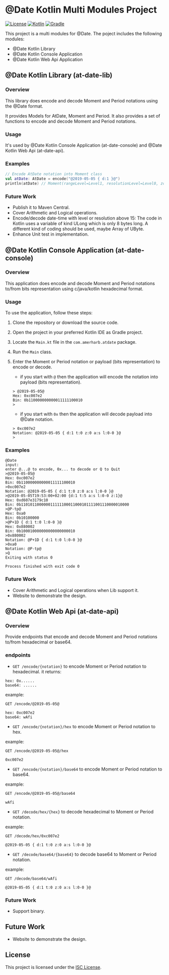 # @Date Kotlin Multi Modules Project

[![License](https://img.shields.io/badge/License-ISC-blue.svg)](https://opensource.org/licenses/ISC)
[![Kotlin](https://img.shields.io/badge/Kotlin-1.8.0-blue.svg)](https://kotlinlang.org/)
[![Gradle](https://img.shields.io/badge/Gradle-7.4.2-blue.svg)](https://gradle.org/)

This project is a multi modules for @Date. The poject includes the following modules:
- @Date Kotlin Library
- @Date Kotlin Console Application
- @Date Kotlin Web Api Application

## @Date Kotlin Library (at-date-lib)
### Overview
This library does encode and decode Moment and Period notations using the @Date format.

It provides Models for AtDate, Moment and Period. It also provides a set of functions to encode and decode Moment and Period notations.

### Usage
It's used by @Date Kotlin Console Application (at-date-console) and @Date Kotlin Web Api (at-date-api).

### Examples
```kotlin
// Encode AtDate notation into Moment class
val atDate: AtDate = encode("@2019-05-05 { d:1 }@")
println(atDate) // Moment(rangeLevel=Level1, resolutionLevel=Level0, zoneLevel=Level0, accuracy=Start, leapSecondsFlag=0, date=1009, time=null, zone=null, plusLeapSeconds=null, minusLeapSeconds=null)
```

### Future Work
- Publish it to Maven Central.
- Cover Arithmetic and Logical operations.
- Encode/decode date-time with level or resolution above 15: The code in Kotlin uses a variable of kind ULong which is only 8 bytes long. A different kind of coding should be used, maybe Array of UByte.
- Enhance Unit test in implementation.

## @Date Kotlin Console Application (at-date-console)
### Overview
This application does encode and decode Moment and Period notations to/from bits representation using c/java/kotlin hexadecimal format.

### Usage
To use the application, follow these steps:

1. Clone the repository or download the source code.
2. Open the project in your preferred Kotlin IDE as Gradle project.
3. Locate the `Main.kt` file in the `com.amerharb.atdate` package.
4. Run the `Main` class.
5. Enter the Moment or Period notation or payload (bits representation) to encode or decode.
    - if you start with `@` then the application will encode the notation into payload (bits representation).
    ```shell
   > @2019-05-05@
   Hex: 0xc007e2
   Bin: 0b110000000000011111100010
   >
    ```
    
    - if you start with `0x` then the application will decode payload into @Date notation.  
    ```shell
   > 0xc007e2
   Notation: @2019-05-05 { d:1 t:0 z:0 a:s l:0-0 }@
   >
    ```

### Examples
```shell
@Date
input: 
enter @...@ to encode, 0x... to decode or Q to Quit
>@2019-05-05@
Hex: 0xc007e2
Bin: 0b110000000000011111100010
>0xc007e2
Notation: @2019-05-05 { d:1 t:0 z:0 a:s l:0-0 }@
>@2019-05-05T19:53:00+02:00 {d:1 t:5 a:s l:0-0 z:1}@
Hex: 0xd607e3179c10
Bin: 0b110101100000011111100011000101111001110000010000
>@P-tp@
Hex: 0xa0
Bin: 0b10100000
>@P+1D { d:1 t:0 l:0-0 }@
Hex: 0x880002
Bin: 0b100010000000000000000010
>0x880002
Notation: @P+1D { d:1 t:0 l:0-0 }@
>0xa0
Notation: @P-tp@
>Q
Exiting with status 0

Process finished with exit code 0
```

### Future Work
- Cover Arithmetic and Logical operations when Lib support it.
- Website to demonstrate the design.

## @Date Kotlin Web Api (at-date-api)
### Overview
Provide endpoints that encode and decode Moment and Period notations to/from hexadecimal or base64.

### endpoints
- `GET /encode/{notation}` to encode Moment or Period notation to hexadecimal.
it returns:
``` 
hex: 0x......
base64: ......
```
example:
``` HTTP
GET /encode/@2019-05-05@

hex: 0xc007e2
base64: wAfi
```

- `GET /encode/{notation}/hex` to encode Moment or Period notation to hex.

example:
``` HTTP
GET /encode/@2019-05-05@/hex

0xc007e2
```

- `GET /encode/{notation}/base64` to encode Moment or Period notation to base64.

example:
``` HTTP
GET /encode/@2019-05-05@/base64

wAfi
```

- `GET /decode/hex/{hex}` to decode hexadecimal to Moment or Period notation.

example:
``` HTTP
GET /decode/hex/0xc007e2

@2019-05-05 { d:1 t:0 z:0 a:s l:0-0 }@
```

- `GET /decode/base64/{base64}` to decode base64 to Moment or Period notation.

example:
``` HTTP
GET /decode/base64/wAfi

@2019-05-05 { d:1 t:0 z:0 a:s l:0-0 }@
```

### Future Work
- Support binary.

## Future Work
- Website to demonstrate the design.

## License
This project is licensed under the [ISC License](https://opensource.org/licenses/ISC).
